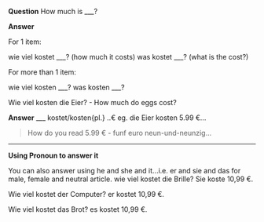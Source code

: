 **Question**
How much is ___?

**Answer**

For 1 item:

wie viel kostet ___?  (how much it costs)
was kostet ___? (what is the cost?)

For more than 1 item:

wie viel kosten ___?
was kosten ___?

Wie viel kosten die Eier? - How much do eggs cost?

**Answer**
___ kostet/kosten{pl.} ..€
eg. die Eier kosten 5.99 €...

> How do you read 5.99 € - funf euro neun-und-neunzig...

---

**Using Pronoun to answer it**

You can also answer using he and she and it...i.e. er and sie and das for male, female and neutral article.
wie viel kostet die Brille?
Sie koste 10,99 €.

Wie viel kostet der Computer?
er kostet 10,99 €.

Wie viel kostet das Brot?
es kostet 10,99 €.

